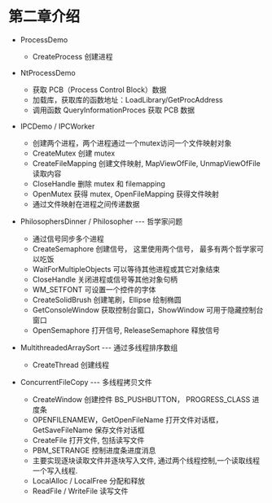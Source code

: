 # 第二章介绍

* ProcessDemo
  * CreateProcess 创建进程

* NtProcessDemo
  * 获取 PCB（Process Control Block）数据
  * 加载库，获取库的函数地址：LoadLibrary/GetProcAddress
  * 调用函数 QueryInformationProces 获取 PCB 数据

* IPCDemo / IPCWorker
  * 创建两个进程，两个进程通过一个mutex访问一个文件映射对象
  * CreateMutex 创建 mutex
  * CreateFileMapping 创建文件映射, MapViewOfFile, UnmapViewOfFile 读取内容
  * CloseHandle 删除 mutex 和 filemapping
  * OpenMutex 获得 mutex, OpenFileMapping 获得文件映射
  * 通过文件映射在进程之间传递数据

* PhilosophersDinner / Philosopher --- 哲学家问题
  * 通过信号同步多个进程
  * CreateSemaphore 创建信号， 这里使用两个信号， 最多有两个哲学家可以吃饭
  * WaitForMultipleObjects 可以等待其他进程或其它对象结束
  * CloseHandle 关闭进程或信号等其他对象句柄
  * WM_SETFONT 可设置一个控件的字体
  * CreateSolidBrush 创建笔刷，Ellipse 绘制椭圆
  * GetConsoleWindow 获取控制台窗口，ShowWindow 可用于隐藏控制台窗口
  * OpenSemaphore 打开信号, ReleaseSemaphore 释放信号

* MultithreadedArraySort --- 通过多线程排序数组
  * CreateThread 创建线程

* ConcurrentFileCopy --- 多线程拷贝文件
  * CreateWindow 创建控件 BS_PUSHBUTTON， PROGRESS_CLASS 进度条
  * OPENFILENAMEW，GetOpenFileName 打开文件对话框，GetSaveFileName 保存文件对话框
  * CreateFile 打开文件, 包括读写文件
  * PBM_SETRANGE 控制进度条进度消息
  * 主要实现逐块读取文件并逐块写入文件, 通过两个线程控制,一个读取线程一个写入线程.
  * LocalAlloc / LocalFree 分配和释放
  * ReadFile / WriteFile 读写文件